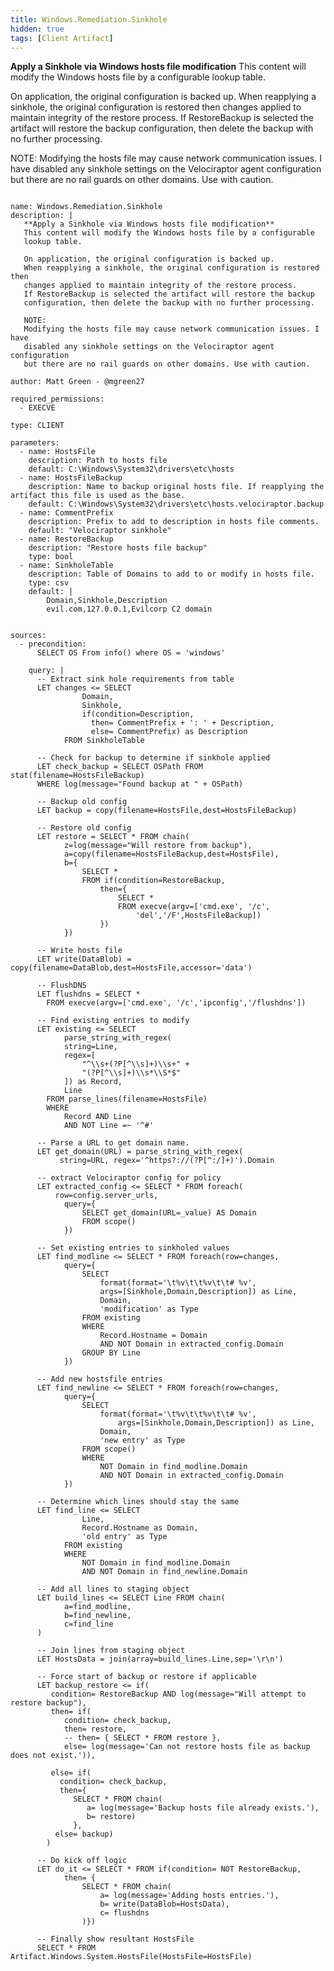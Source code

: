 ```yaml
---
title: Windows.Remediation.Sinkhole
hidden: true
tags: [Client Artifact]
---
```


**Apply a Sinkhole via Windows hosts file modification**
This content will modify the Windows hosts file by a configurable
lookup table.

On application, the original configuration is backed up.
When reapplying a sinkhole, the original configuration is restored then
changes applied to maintain integrity of the restore process.
If RestoreBackup is selected the artifact will restore the backup
configuration, then delete the backup with no further processing.

NOTE:
Modifying the hosts file may cause network communication issues. I have
disabled any sinkhole settings on the Velociraptor agent configuration
but there are no rail guards on other domains. Use with caution.


<pre><code class="language-yaml">
name: Windows.Remediation.Sinkhole
description: |
   **Apply a Sinkhole via Windows hosts file modification**
   This content will modify the Windows hosts file by a configurable
   lookup table.

   On application, the original configuration is backed up.
   When reapplying a sinkhole, the original configuration is restored then
   changes applied to maintain integrity of the restore process.
   If RestoreBackup is selected the artifact will restore the backup
   configuration, then delete the backup with no further processing.

   NOTE:
   Modifying the hosts file may cause network communication issues. I have
   disabled any sinkhole settings on the Velociraptor agent configuration
   but there are no rail guards on other domains. Use with caution.

author: Matt Green - @mgreen27

required_permissions:
  - EXECVE

type: CLIENT

parameters:
  - name: HostsFile
    description: Path to hosts file
    default: C:\Windows\System32\drivers\etc\hosts
  - name: HostsFileBackup
    description: Name to backup original hosts file. If reapplying the artifact this file is used as the base.
    default: C:\Windows\System32\drivers\etc\hosts.velociraptor.backup
  - name: CommentPrefix
    description: Prefix to add to description in hosts file comments.
    default: "Velociraptor sinkhole"
  - name: RestoreBackup
    description: "Restore hosts file backup"
    type: bool
  - name: SinkholeTable
    description: Table of Domains to add to or modify in hosts file.
    type: csv
    default: |
        Domain,Sinkhole,Description
        evil.com,127.0.0.1,Evilcorp C2 domain


sources:
  - precondition:
      SELECT OS From info() where OS = 'windows'

    query: |
      -- Extract sink hole requirements from table
      LET changes <= SELECT
                Domain,
                Sinkhole,
                if(condition=Description,
                  then= CommentPrefix + ': ' + Description,
                  else= CommentPrefix) as Description
            FROM SinkholeTable

      -- Check for backup to determine if sinkhole applied
      LET check_backup = SELECT OSPath FROM stat(filename=HostsFileBackup)
      WHERE log(message="Found backup at " + OSPath)

      -- Backup old config
      LET backup = copy(filename=HostsFile,dest=HostsFileBackup)

      -- Restore old config
      LET restore = SELECT * FROM chain(
            z=log(message="Will restore from backup"),
            a=copy(filename=HostsFileBackup,dest=HostsFile),
            b={
                SELECT *
                FROM if(condition=RestoreBackup,
                    then={
                        SELECT *
                        FROM execve(argv=['cmd.exe', '/c',
                            'del','/F',HostsFileBackup])
                    })
            })

      -- Write hosts file
      LET write(DataBlob) = copy(filename=DataBlob,dest=HostsFile,accessor='data')

      -- FlushDNS
      LET flushdns = SELECT *
        FROM execve(argv=['cmd.exe', '/c','ipconfig','/flushdns'])

      -- Find existing entries to modify
      LET existing <= SELECT
            parse_string_with_regex(
            string=Line,
            regex=[
                "^\\s+(?P<Resolution>[^\\s]+)\\s+" +
                "(?P<Hostname>[^\\s]+)\\s*\\S*$"
            ]) as Record,
            Line
        FROM parse_lines(filename=HostsFile)
        WHERE
            Record AND Line
            AND NOT Line =~ '^#'

      -- Parse a URL to get domain name.
      LET get_domain(URL) = parse_string_with_regex(
           string=URL, regex='^https?://(?P<Domain>[^:/]+)').Domain

      -- extract Velociraptor config for policy
      LET extracted_config <= SELECT * FROM foreach(
          row=config.server_urls,
            query={
                SELECT get_domain(URL=_value) AS Domain
                FROM scope()
            })

      -- Set existing entries to sinkholed values
      LET find_modline <= SELECT * FROM foreach(row=changes,
            query={
                SELECT
                    format(format='\t%v\t\t%v\t\t# %v',
                    args=[Sinkhole,Domain,Description]) as Line,
                    Domain,
                    'modification' as Type
                FROM existing
                WHERE
                    Record.Hostname = Domain
                    AND NOT Domain in extracted_config.Domain
                GROUP BY Line
            })

      -- Add new hostsfile entries
      LET find_newline <= SELECT * FROM foreach(row=changes,
            query={
                SELECT
                    format(format='\t%v\t\t%v\t\t# %v',
                        args=[Sinkhole,Domain,Description]) as Line,
                    Domain,
                    'new entry' as Type
                FROM scope()
                WHERE
                    NOT Domain in find_modline.Domain
                    AND NOT Domain in extracted_config.Domain
            })

      -- Determine which lines should stay the same
      LET find_line <= SELECT
                Line,
                Record.Hostname as Domain,
                'old entry' as Type
            FROM existing
            WHERE
                NOT Domain in find_modline.Domain
                AND NOT Domain in find_newline.Domain

      -- Add all lines to staging object
      LET build_lines <= SELECT Line FROM chain(
            a=find_modline,
            b=find_newline,
            c=find_line
      )

      -- Join lines from staging object
      LET HostsData = join(array=build_lines.Line,sep='\r\n')

      -- Force start of backup or restore if applicable
      LET backup_restore <= if(
         condition= RestoreBackup AND log(message="Will attempt to restore backup"),
         then= if(
            condition= check_backup,
            then= restore,
            -- then= { SELECT * FROM restore },
            else= log(message='Can not restore hosts file as backup does not exist.')),

         else= if(
           condition= check_backup,
           then={
              SELECT * FROM chain(
                 a= log(message='Backup hosts file already exists.'),
                 b= restore)
              },
          else= backup)
        )

      -- Do kick off logic
      LET do_it <= SELECT * FROM if(condition= NOT RestoreBackup,
            then= {
                SELECT * FROM chain(
                    a= log(message='Adding hosts entries.'),
                    b= write(DataBlob=HostsData),
                    c= flushdns
                )})

      -- Finally show resultant HostsFile
      SELECT * FROM Artifact.Windows.System.HostsFile(HostsFile=HostsFile)

</code></pre>

